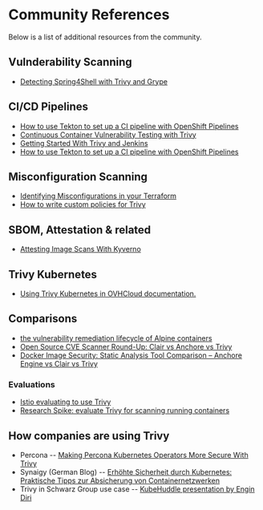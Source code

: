 # Community References
Below is a list of additional resources from the community.

## Vulnderability Scanning

- [Detecting Spring4Shell with Trivy and Grype](https://youtu.be/mOfBcpJWwSs)

## CI/CD Pipelines

- [How to use Tekton to set up a CI pipeline with OpenShift Pipelines](https://www.redhat.com/architect/cicd-pipeline-openshift-tekton)
- [Continuous Container Vulnerability Testing with Trivy](https://semaphoreci.com/blog/continuous-container-vulnerability-testing-with-trivy)
- [Getting Started With Trivy and Jenkins](https://youtu.be/MWe01VdwuMA)
- [How to use Tekton to set up a CI pipeline with OpenShift Pipelines](https://www.redhat.com/architect/cicd-pipeline-openshift-tekton)

## Misconfiguration Scanning

- [Identifying Misconfigurations in your Terraform](https://youtu.be/cps1V5fOHtE)
- [How to write custom policies for Trivy](https://blog.ediri.io/how-to-write-custom-policies-for-trivy)

## SBOM, Attestation & related

- [Attesting Image Scans With Kyverno](https://neonmirrors.net/post/2022-07/attesting-image-scans-kyverno/)

## Trivy Kubernetes

- [Using Trivy Kubernetes in OVHCloud documentation.](https://docs.ovh.com/gb/en/kubernetes/installing-trivy/)

## Comparisons

- [the vulnerability remediation lifecycle of Alpine containers](https://ariadne.space/2021/06/08/the-vulnerability-remediation-lifecycle-of-alpine-containers/)
- [Open Source CVE Scanner Round-Up: Clair vs Anchore vs Trivy](https://boxboat.com/2020/04/24/image-scanning-tech-compared/)
- [Docker Image Security: Static Analysis Tool Comparison – Anchore Engine vs Clair vs Trivy](https://www.a10o.net/devsecops/docker-image-security-static-analysis-tool-comparison-anchore-engine-vs-clair-vs-trivy/)

### Evaluations

- [Istio evaluating to use Trivy](https://github.com/istio/release-builder/pull/687#issuecomment-874938417)
- [Research Spike: evaluate Trivy for scanning running containers](https://gitlab.com/gitlab-org/gitlab/-/issues/270888)

## How companies are using Trivy

- Percona -- [Making Percona Kubernetes Operators More Secure With Trivy](https://www.percona.com/blog/making-percona-kubernetes-operators-more-secure-with-trivy/)
- Synaigy (German Blog) -- [Erhöhte Sicherheit durch Kubernetes: Praktische Tipps zur Absicherung von Containernetzwerken](https://blog.synaigy.com/erhoehte-sicherheit-durch-kubernetes)
- Trivy in Schwarz Group use case -- [KubeHuddle presentation by Engin Diri](https://youtu.be/ZtY6irFWHpw?t=9179)